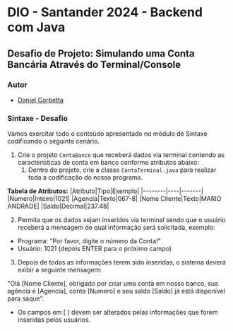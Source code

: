 # DIO - Santander 2024 - Backend com Java

## Desafio de Projeto: Simulando uma Conta Bancária Através do Terminal/Console

### Autor
- [Daniel Corbetta](https://github.com/danielcorbetta)

### Sintaxe - Desafio
Vamos exercitar todo o conteúdo apresentado no módulo de Sintaxe codificando o seguinte cenário.
1. Crie o projeto `ContaBanco` que receberá dados via terminal contendo as características de conta em banco conforme atributos abaixo:
   1. Dentro do projeto, crie a classe `ContaTerminal.java` para realizar toda a codificação do nosso programa.

**Tabela de Atributos:**
|Atributo|Tipo|Exemplo|
|--------|----|-------|
|Numero|Inteiro|1021|
|Agencia|Texto|067-8|
|Nome Cliente|Texto|MARIO ANDRADE|
|Saldo|Decimal|237.48|

2. Permita que os dados sejam inseridos via terminal sendo que o usuário receberá a mensagem de qual informação será solicitada, exemplo:
- Programa: "Por favor, digite o número da Conta!"
- Usuário: 1021 (depois ENTER para o próximo campo)

3. Depois de todas as informações terem sido inseridas, o sistema deverá exibir a seguinte mensagem:

"Olá [Nome Cliente], obrigado por criar uma conta em nosso banco, sua agência é [Agencia], conta [Numero] e seu saldo [Saldo] já está disponível para saque".

- Os campos em [ ] devem ser alterados pelas informações que forem inseridas pelos usuários.
